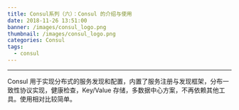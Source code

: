 ```yaml
---
title: Consul系列（六）：Consul 的介绍与使用
date: 2018-11-26 13:51:00
banner: /images/consul_logo.png
thumbnail: /images/consul_logo.png
categories: Consul
tags:
  - consul
---
```

----------------------------------

Consul 用于实现分布式的服务发现和配置，内置了服务注册与发现框架，分布一致性协议实现，健康检查，Key/Value 存储，多数据中心方案，不再依赖其他工具。使用相对比较简单。

<!-- more -->